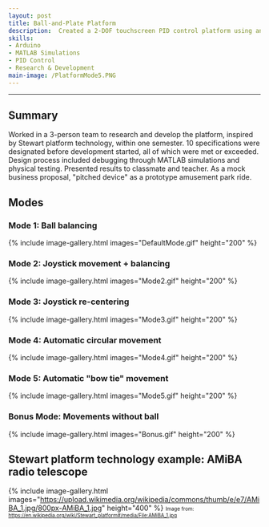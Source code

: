 ```yaml
---
layout: post
title: Ball-and-Plate Platform
description:  Created a 2-DOF touchscreen PID control platform using an Arduino UNO to autonomously center a metal ball. Compatibility was added for a handheld controller, allowing modes to be switched for pre-programmed movement patterns and manual joystick control within a $150 budget.
skills: 
- Arduino
- MATLAB Simulations
- PID Control
- Research & Development
main-image: /PlatformMode5.PNG 
---
```


---
## Summary


Worked in a 3-person team to research and develop the platform, inspired by Stewart platform technology, within one semester. 10 specifications were designated before development started, all of which were met or exceeded. Design process included debugging through MATLAB simulations and physical testing. Presented results to classmate and teacher. As a mock business proposal, "pitched device" as a prototype amusement park ride.


## Modes

### Mode 1: Ball balancing

{% include image-gallery.html images="DefaultMode.gif" height="200" %}
<br>
### Mode 2: Joystick movement + balancing

{% include image-gallery.html images="Mode2.gif" height="200" %}
<br>
### Mode 3: Joystick re-centering

{% include image-gallery.html images="Mode3.gif" height="200" %}
<br>
### Mode 4: Automatic circular movement

{% include image-gallery.html images="Mode4.gif" height="200" %}
<br>
### Mode 5: Automatic "bow tie" movement

{% include image-gallery.html images="Mode5.gif" height="200" %}
<br>
### Bonus Mode: Movements without ball

{% include image-gallery.html images="Bonus.gif" height="200" %}
<br>
## Stewart platform technology example: AMiBA radio telescope

{% include image-gallery.html images="https://upload.wikimedia.org/wikipedia/commons/thumb/e/e7/AMiBA_1.jpg/800px-AMiBA_1.jpg" height="400" %}
<span style="font-size: 10px">Image from: https://en.wikipedia.org/wiki/Stewart_platform#/media/File:AMiBA_1.jpg</span>  
